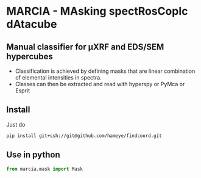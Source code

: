 # MARCIA - MAsking spectRosCopIc dAtacube
## Manual classifier for µXRF and EDS/SEM hypercubes
 - Classification is achieved by defining masks that are linear combination of elemental intensities in spectra.
 - Classes can then be extracted and read with hyperspy or PyMca or Esprit


## Install
Just do 
```bash
pip install git+ssh://git@github.com/hameye/findcoord.git
``` 

## Use in python
```python
from marcia.mask import Mask
```
